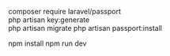 composer require laravel/passport  
php artisan key:generate  
php artisan migrate
php artisan passport:install 

npm install
npm run dev